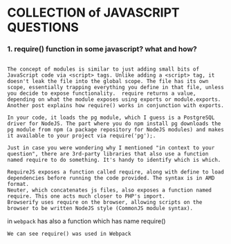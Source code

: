 # COLLECTION of JAVASCRIPT QUESTIONS

### 1. require() function in some javascript? what and how?

```require() is not part of your standard JavaScript. In context to your question and tags, require() is built into Node.js to load modules. The concept is similar to C/Java/Python/[insert more languages here] imports or includes.

The concept of modules is similar to just adding small bits of JavaScript code via <script> tags. Unlike adding a <script> tag, it doesn't leak the file into the global scope. The file has its own scope, essentially trapping everything you define in that file, unless you decide to expose functionality.  require returns a value, depending on what the module exposes using exports or module.exports. Another post explains how require() works in conjunction with exports. 

In your code, it loads the pg module, which I guess is a PostgreSQL driver for NodeJS. The part where you do npm install pg downloads the pg module from npm (a package repository for NodeJS modules) and makes it available to your project via require('pg');.
```

```
Just in case you were wondering why I mentioned "in context to your question", there are 3rd-party libraries that also use a function named require to do something. It's handy to identify which is which.

RequireJS exposes a function called require, along with define to load dependencies before running the code provided. The syntax is in AMD format.
Neuter, which concatenates js files, also exposes a function named require. This one acts much closer to PHP's import.
Browserify uses require on the browser, allowing scripts on the browser to be written NodeJS style (CommonJS module syntax).
```

in `webpack` has also a function which has name require()

```
We can see require() was used in Webpack
```